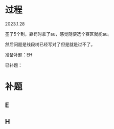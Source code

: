 # 过程

2023.1.28

签了5个到，靠罚时拿了au，感觉随便选个赛区就能au。

然后问题是线段树已经写对了但是就是过不了。


准备补题：EH


已补题：



# 补题

## E



## H

